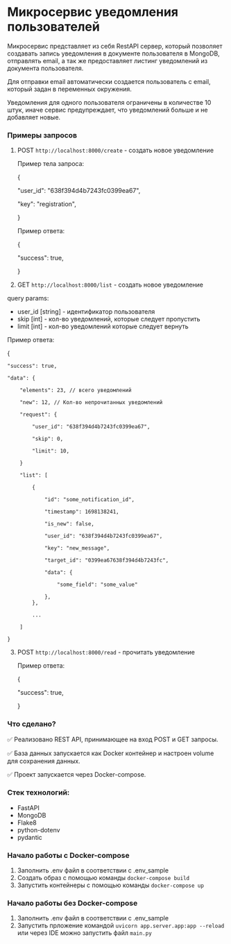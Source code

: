 # Микросервис уведомления пользователей

Микросервис представляет из себя RestAPI сервер, который позволяет создавать запись уведомления в документе пользователя в MongoDB, отправлять email, а так же предоставляет листинг уведомлений из документа пользователя.

Для отправки email автоматически создается пользователь с email, который задан в переменных окружения.

Уведомления для одного пользователя ограничены в количестве 10 штук, иначе сервис предупреждает, что уведомлений больше и не добавляет новые.

### Примеры запросов

1. POST `http://localhost:8000/create` - создать новое уведомление
   
   Пример тела запроса:
   
   {
   
      "user_id": "638f394d4b7243fc0399ea67",
   
      "key": "registration",
   
    }
  
   Пример ответа:

   {
  
     "success": true,
   
    }

2. GET `http://localhost:8000/list` - создать новое уведомление

  query params:
  - user_id [string] - идентификатор пользователя
  - skip [int] - кол-во уведомлений, которые следует пропустить
  - limit [int] - кол-во уведомлений которые следует вернуть

  Пример ответа:
  
  {
  
    "success": true,
    
    "data": {
    
        "elements": 23, // всего уведомлений
        
        "new": 12, // Кол-во непрочитанных уведомлений
        
        "request": {
        
            "user_id": "638f394d4b7243fc0399ea67",
            
            "skip": 0,
            
            "limit": 10,
            
        }
        
        "list": [
        
            {
            
                "id": "some_notification_id",
                
                "timestamp": 1698138241,
                
                "is_new": false,
                
                "user_id": "638f394d4b7243fc0399ea67",
                
                "key": "new_message",
                
                "target_id": "0399ea67638f394d4b7243fc",
                
                "data": {
                
                    "some_field": "some_value"
                    
                },
            },
            
            ...
            
        ]
        
    }
    
3. POST `http://localhost:8000/read` - прочитать уведомление

   Пример ответа:

   {
  
     "success": true,
   
    }

### Что сделано?

:white_check_mark: Реализовано REST API, принимающее на вход POST и GET запросы.

:white_check_mark: База данных запускается как Docker контейнер и настроен volume для сохранения данных.

:white_check_mark: Проект запускается через Docker-compose.


### Стек технологий:

- FastAPI
- MongoDB
- Flake8
- python-dotenv
- pydantic

### Начало работы с Docker-compose
1. Заполнить .env файл в соответствии с .env_sample
2. Создать образ с помощью команды `docker-compose build`
3. Запустить контейнеры с помощью команды `docker-compose up`

### Начало работы без Docker-compose
1. Заполнить .env файл в соответствии с .env_sample
2. Запустить прложение командой `uvicorn app.server.app:app --reload` или через IDE можно запустить файл `main.py`
